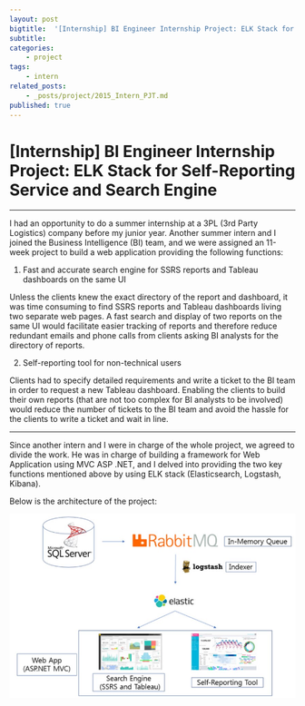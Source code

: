 ```yaml
---
layout: post
bigtitle:  '[Internship] BI Engineer Internship Project: ELK Stack for Self-Reporting Service and Search Engine'
subtitle:   
categories:
    - project
tags:
    - intern
related_posts:
    - _posts/project/2015_Intern_PJT.md
published: true
---
```


# [Internship] BI Engineer Internship Project: ELK Stack for Self-Reporting Service and Search Engine

---

I had an opportunity to do a summer internship at a 3PL (3rd Party Logistics) company before my junior year. Another summer intern and I joined the Business Intelligence (BI) team, and we were assigned an 11-week project to build a web application providing the following functions:

1. Fast and accurate search engine for SSRS reports and Tableau dashboards on the same UI

Unless the clients knew the exact directory of the report and dashboard, it was time consuming to find SSRS reports and Tableau dashboards living two separate web pages. A fast search and display of two reports on the same UI would facilitate easier tracking of reports and therefore reduce redundant emails and phone calls from clients asking BI analysts for the directory of reports.

2. Self-reporting tool for non-technical users

Clients had to specify detailed requirements and write a ticket to the BI team in order to request a new Tableau dashboard. Enabling the clients to build their own reports (that are not too complex for BI analysts to be involved) would reduce the number of tickets to the BI team and avoid the hassle for the clients to write a ticket and wait in line.

---

Since another intern and I were in charge of the whole project, we agreed to divide the work. He was in charge of building a framework for Web Application using MVC ASP .NET, and I delved into providing the two key functions mentioned above by using ELK stack (Elasticsearch, Logstash, Kibana).


Below is the architecture of the project:

![1](/assets/img/project/2015_Intern_PJT/1.jpg)
